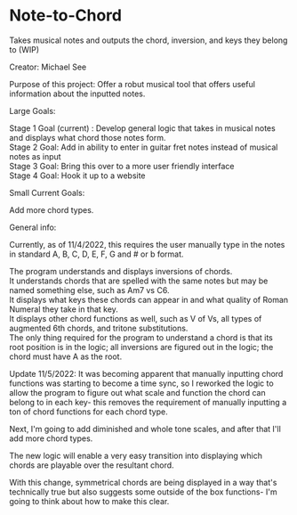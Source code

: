 # Note-to-Chord
Takes musical notes and outputs the chord, inversion, and keys they belong to (WIP)

Creator: Michael See

Purpose of this project: Offer a robut musical tool that offers useful information about the inputted notes.

Large Goals:

Stage 1 Goal (current) : Develop general logic that takes in musical notes and displays what chord those notes form.  
Stage 2 Goal: Add in ability to enter in guitar fret notes instead of musical notes as input  
Stage 3 Goal: Bring this over to a more user friendly interface  
Stage 4 Goal: Hook it up to a website  


Small Current Goals:

Add more chord types.

General info:

Currently, as of 11/4/2022, this requires the user manually type in the notes in standard A, B, C, D, E, F, G and # or b format.

The program understands and displays inversions of chords.  
It understands chords that are spelled with the same notes but may be named something else, such as Am7 vs C6.  
It displays what keys these chords can appear in and what quality of Roman Numeral they take in that key.  
It displays other chord functions as well, such as V of Vs, all types of augmented 6th chords, and tritone substitutions.  
The only thing required for the program to understand a chord is that its root position is in the logic; all inversions are figured out in the logic; the chord must have A as the root.

Update 11/5/2022: It was becoming apparent that manually inputting chord functions was starting to become a time sync, so I reworked the logic to allow the program to figure out what scale and function the chord can belong to in each key- this removes the requirement of manually inputting a ton of chord functions for each chord type.  

Next, I'm going to add diminished and whole tone scales, and after that I'll add more chord types.

The new logic will enable a very easy transition into displaying which chords are playable over the resultant chord.

With this change, symmetrical chords are being displayed in a way that's technically true but also suggests some outside of the box functions- I'm going to think about how to make this clear.
